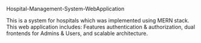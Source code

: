 Hospital-Management-System-WebApplication

This is a system for hospitals which was implemented using MERN stack. This web application includes: Features authentication & authorization, dual frontends for Admins & Users, and scalable architecture.
